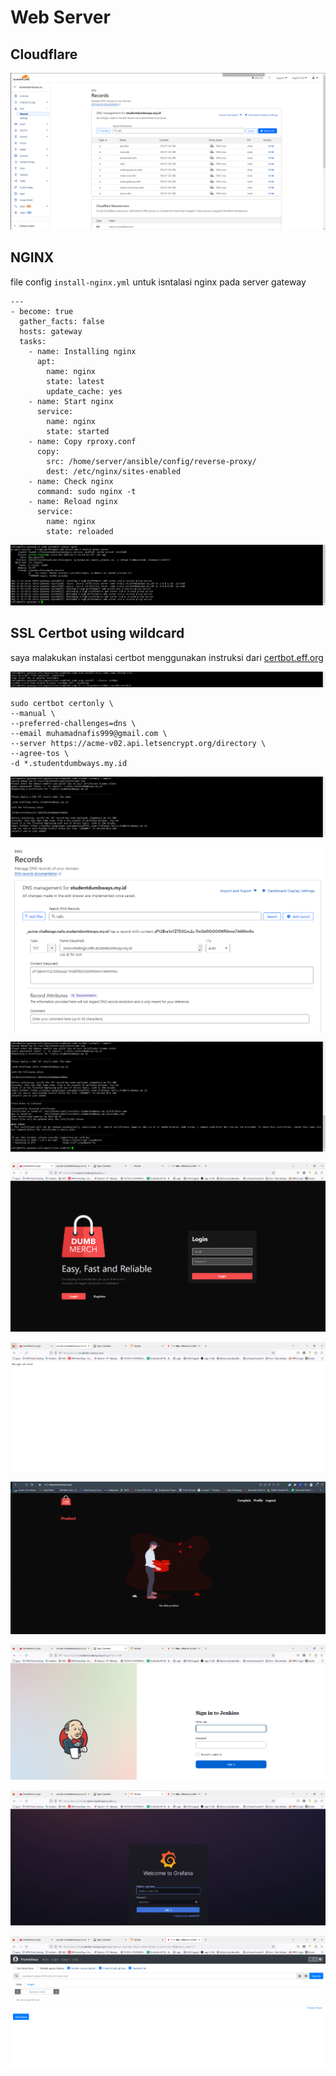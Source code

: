 # Web Server

## Cloudflare

![image](/6.%20Web%20Server/media/1.png)

## NGINX 

file config `install-nginx.yml` untuk isntalasi nginx pada server gateway

```
---
- become: true
  gather_facts: false
  hosts: gateway
  tasks:
    - name: Installing nginx
      apt:
        name: nginx
        state: latest
        update_cache: yes
    - name: Start nginx
      service:
        name: nginx
        state: started
    - name: Copy rproxy.conf
      copy:
        src: /home/server/ansible/config/reverse-proxy/
        dest: /etc/nginx/sites-enabled
    - name: Check nginx
      command: sudo nginx -t
    - name: Reload nginx
      service:
        name: nginx
        state: reloaded
```
![image](/6.%20Web%20Server/media/2.png)

## SSL Certbot using wildcard

saya malakukan instalasi certbot menggunakan instruksi dari [certbot.eff.org](https://certbot.eff.org/instructions?ws=nginx&os=ubuntufocal&tab=wildcard)

![image](/6.%20Web%20Server/media/3.png)

```
sudo certbot certonly \
--manual \
--preferred-challenges=dns \
--email muhamadnafis999@gmail.com \
--server https://acme-v02.api.letsencrypt.org/directory \
--agree-tos \
-d *.studentdumbways.my.id
```

![image](/6.%20Web%20Server/media/4.png)


![image](/6.%20Web%20Server/media/5.png)

![image](/6.%20Web%20Server/media/6.png)

![image](/6.%20Web%20Server/media/7.png)

![image](/6.%20Web%20Server/media/8.png)

![image](/6.%20Web%20Server/media/13.png)

![image](/6.%20Web%20Server/media/9.png)

![image](/6.%20Web%20Server/media/10.png)

![image](/6.%20Web%20Server/media/11.png)

